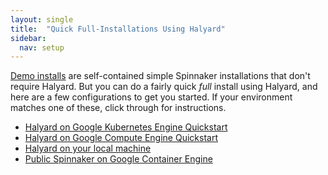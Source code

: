```yaml
---
layout: single
title:  "Quick Full-Installations Using Halyard"
sidebar:
  nav: setup
---
```


[Demo installs](/setup/quickstart/) are self-contained simple Spinnaker installations that don't require Halyard. But you can do a fairly quick <em>full</em> install using Halyard, and here
are a few configurations to get you started. If your environment matches one of these, click through for instructions.

* [Halyard on Google Kubernetes Engine Quickstart](/setup/quickstart/halyard-gke/)
* [Halyard on Google Compute Engine Quickstart](/setup/quickstart/halyard-gce/)
* [Halyard on your local machine](/setup/quickstart/halyard-local/)
* [Public Spinnaker on Google Container
  Engine](/setup/quickstart/halyard-gke-public/)
